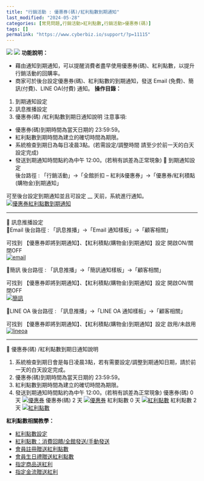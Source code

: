 ```yaml
---
title: "行銷活動 : 優惠券(碼)/紅利點數到期通知"
last_modified: "2024-05-28"
categories: [常見問題,行銷活動>紅利點數,行銷活動>優惠券(碼)]
tags: []
permalink: "https://www.cyberbiz.io/support/?p=11115"
---
```


![](https://www.cyberbiz.io/support/wp-content/uploads/適用站別.png)
[![](https://www.cyberbiz.io/support/wp-content/uploads/台灣站.png)](https://www.cyberbiz.io/support/?page_id=2490)
**功能說明：**  

* 藉由通知到期通知，可以提醒消費者盡早使用優惠券(碼)、紅利點數，以提升行銷活動的回購率。 
* 商家可於後台設定優惠券(碼)、紅利點數的到期通知，發送 Email (免費)、簡訊(付費)、LINE OA(付費) 通知。
**操作目錄：**

1. 到期通知設定
2. 訊息推播設定
3. 優惠券(碼) /紅利點數到期日通知說明
注意事項:  

* 優惠券(碼)到期時間為當天日期的 23:59:59。
* 紅利點數到期時間為建立的確切時間為期限。
* 系統檢查到期日為每日凌晨3點。(若需設定/調整時間 請至少於前一天的白天設定完成)
* 發送到期通知時間點約為中午 12:00。(若稍有誤差為正常現象) 
📌 到期通知設定  
後台路徑 : 「行銷活動」→「全館折扣 – 紅利&優惠券」→「優惠券/紅利積點(購物金)到期通知」  

可至後台設定到期通知並且可設定 __ 天前，系統進行通知。  
[![優惠券紅利點數到期通知](https://www.cyberbiz.io/support/wp-content/uploads/行銷活動-優惠券紅利點數到期通知01.png)](https://www.cyberbiz.io/support/wp-content/uploads/行銷活動-優惠券紅利點數到期通知01.png)

* * *

📌 訊息推播設定  
📍Email 後台路徑 :  「訊息推播」→「Email 通知樣板」→「顧客相關」  

可找到 【優惠券即將到期通知】、【紅利積點(購物金)到期通知】設定 開啟ON/關閉OFF  
[![email](https://www.cyberbiz.io/support/wp-content/uploads/行銷活動-優惠券紅利點數到期通知02.png)](https://www.cyberbiz.io/support/wp-content/uploads/行銷活動-優惠券紅利點數到期通知02.png)  

📍簡訊 後台路徑 :  「訊息推播」→「簡訊通知樣板」→「顧客相關」  

可找到 【優惠券即將到期通知】、【紅利積點(購物金)到期通知】設定 開啟ON/關閉OFF  
[![簡訊](https://www.cyberbiz.io/support/wp-content/uploads/行銷活動-優惠券紅利點數到期通知03.png)](https://www.cyberbiz.io/support/wp-content/uploads/行銷活動-優惠券紅利點數到期通知03.png)  

📍LINE OA  後台路徑 :  「訊息推播」→「LINE OA 通知樣板」→「顧客相關」  

可找到 【優惠券即將到期通知】、【紅利積點(購物金)到期通知】設定 啟用/未啟用  
[![lineoa](https://www.cyberbiz.io/support/wp-content/uploads/行銷活動-優惠券紅利點數到期通知04.png)](https://www.cyberbiz.io/support/wp-content/uploads/行銷活動-優惠券紅利點數到期通知04.png)

* * *

📌 優惠券(碼) /紅利點數到期日通知說明  

1. 系統檢查到期日會是每日凌晨3點，若有需要設定/調整到期通知日期，請於前一天的白天設定完成。
2. 優惠券(碼)到期時間為當天日期的 23:59:59。
3. 紅利點數到期時間為建立的確切時間為期限。
4. 發送到期通知時間點約為中午 12:00。(若稍有誤差為正常現象) 
優惠券(碼) 0 天 [![優惠券](https://www.cyberbiz.io/support/wp-content/uploads/行銷活動-優惠券紅利點數到期通知05.png)](https://www.cyberbiz.io/support/wp-content/uploads/行銷活動-優惠券紅利點數到期通知05.png) 優惠券(碼) 2 天 [![優惠券](https://www.cyberbiz.io/support/wp-content/uploads/行銷活動-優惠券紅利點數到期通知06.png)](https://www.cyberbiz.io/support/wp-content/uploads/行銷活動-優惠券紅利點數到期通知06.png) 紅利點數 0 天
[![紅利點數](https://www.cyberbiz.io/support/wp-content/uploads/行銷活動-優惠券紅利點數到期通知07.png)](https://www.cyberbiz.io/support/wp-content/uploads/行銷活動-優惠券紅利點數到期通知07.png) 紅利點數 2 天 [![紅利點數](https://www.cyberbiz.io/support/wp-content/uploads/行銷活動-優惠券紅利點數到期通知08.png)](https://www.cyberbiz.io/support/wp-content/uploads/行銷活動-優惠券紅利點數到期通知08.png)  

**紅利點數相關教學：**

* [紅利點數設定](https://www.cyberbiz.io/support/?p=6103)
* [紅利點數：消費回饋/全館發送/手動發送](https://www.cyberbiz.io/support/?p=42367)
* [會員註冊贈送紅利點數](https://www.cyberbiz.io/support/?p=6234)
* [會員生日禮贈送紅利點數](https://www.cyberbiz.io/support/?p=1461)
* [指定商品送紅利](https://www.cyberbiz.io/support/?p=3489)
* [指定金流贈送紅利](https://www.cyberbiz.io/support/?p=3470)


